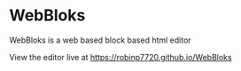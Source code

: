 # WebBloks
WebBloks is a web based block based html editor

View the editor live at https://robinp7720.github.io/WebBloks

